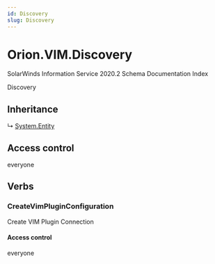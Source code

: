 ```yaml
---
id: Discovery
slug: Discovery
---
```


# Orion.VIM.Discovery

SolarWinds Information Service 2020.2 Schema Documentation Index

Discovery

## Inheritance

↳ [System.Entity](./../System/Entity)

## Access control

everyone

## Verbs

### CreateVimPluginConfiguration

Create VIM Plugin Connection

#### Access control

everyone


